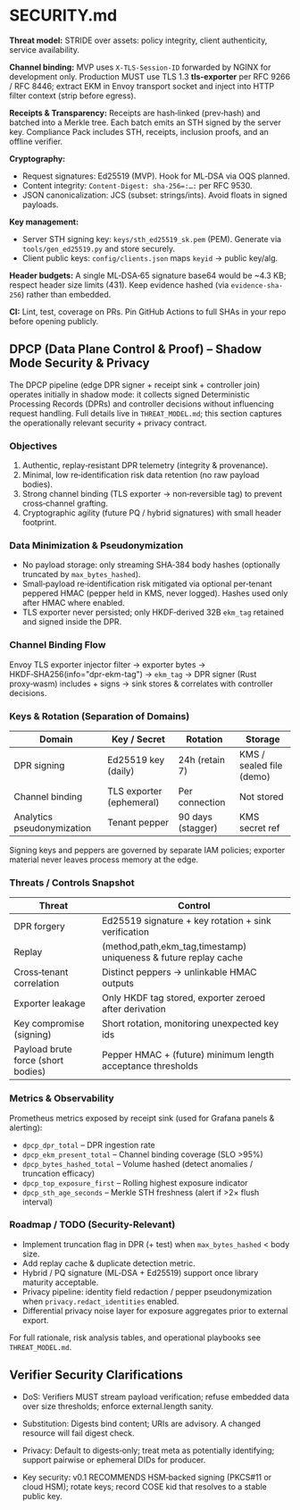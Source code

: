 # SECURITY.md

**Threat model:** STRIDE over assets: policy integrity, client authenticity, service availability.

**Channel binding:** MVP uses `X-TLS-Session-ID` forwarded by NGINX for development only. Production MUST use TLS 1.3 **tls‑exporter** per RFC 9266 / RFC 8446; extract EKM in Envoy transport socket and inject into HTTP filter context (strip before egress).

**Receipts & Transparency:** Receipts are hash‑linked (prev‑hash) and batched into a Merkle tree. Each batch emits an STH signed by the server key. Compliance Pack includes STH, receipts, inclusion proofs, and an offline verifier.

**Cryptography:** 
- Request signatures: Ed25519 (MVP). Hook for ML‑DSA via OQS planned.
- Content integrity: `Content-Digest: sha-256=:…:` per RFC 9530.
- JSON canonicalization: JCS (subset: strings/ints). Avoid floats in signed payloads.

**Key management:** 
- Server STH signing key: `keys/sth_ed25519_sk.pem` (PEM). Generate via `tools/gen_ed25519.py` and store securely.
- Client public keys: `config/clients.json` maps `keyid` → public key/alg.

**Header budgets:** A single ML‑DSA‑65 signature base64 would be ~4.3 KB; respect header size limits (431). Keep evidence hashed (via `evidence-sha-256`) rather than embedded.

**CI:** Lint, test, coverage on PRs. Pin GitHub Actions to full SHAs in your repo before opening publicly.

## DPCP (Data Plane Control & Proof) – Shadow Mode Security & Privacy

The DPCP pipeline (edge DPR signer + receipt sink + controller join) operates initially in shadow mode: it collects signed Deterministic Processing Records (DPRs) and controller decisions without influencing request handling. Full details live in `THREAT_MODEL.md`; this section captures the operationally relevant security + privacy contract.

### Objectives
1. Authentic, replay‑resistant DPR telemetry (integrity & provenance).
2. Minimal, low re‑identification risk data retention (no raw payload bodies).
3. Strong channel binding (TLS exporter → non‑reversible tag) to prevent cross‑channel grafting.
4. Cryptographic agility (future PQ / hybrid signatures) with small header footprint.

### Data Minimization & Pseudonymization
- No payload storage: only streaming SHA‑384 body hashes (optionally truncated by `max_bytes_hashed`).
- Small‑payload re‑identification risk mitigated via optional per‑tenant peppered HMAC (pepper held in KMS, never logged). Hashes used only after HMAC where enabled.
- TLS exporter never persisted; only HKDF‑derived 32B `ekm_tag` retained and signed inside the DPR.

### Channel Binding Flow
Envoy TLS exporter injector filter → exporter bytes → HKDF‑SHA256(info="dpr-ekm-tag") → `ekm_tag` → DPR signer (Rust proxy‑wasm) includes + signs -> sink stores & correlates with controller decisions.

### Keys & Rotation (Separation of Domains)
| Domain | Key / Secret | Rotation | Storage |
|--------|--------------|----------|---------|
| DPR signing | Ed25519 key (daily) | 24h (retain 7) | KMS / sealed file (demo) |
| Channel binding | TLS exporter (ephemeral) | Per connection | Not stored |
| Analytics pseudonymization | Tenant pepper | 90 days (stagger) | KMS secret ref |

Signing keys and peppers are governed by separate IAM policies; exporter material never leaves process memory at the edge.

### Threats / Controls Snapshot
| Threat | Control |
|--------|---------|
| DPR forgery | Ed25519 signature + key rotation + sink verification |
| Replay | (method,path,ekm_tag,timestamp) uniqueness & future replay cache |
| Cross‑tenant correlation | Distinct peppers → unlinkable HMAC outputs |
| Exporter leakage | Only HKDF tag stored, exporter zeroed after derivation |
| Key compromise (signing) | Short rotation, monitoring unexpected key ids |
| Payload brute force (short bodies) | Pepper HMAC + (future) minimum length acceptance thresholds |

### Metrics & Observability
Prometheus metrics exposed by receipt sink (used for Grafana panels & alerting):
- `dpcp_dpr_total` – DPR ingestion rate
- `dpcp_ekm_present_total` – Channel binding coverage (SLO >95%)
- `dpcp_bytes_hashed_total` – Volume hashed (detect anomalies / truncation efficacy)
- `dpcp_top_exposure_first` – Rolling highest exposure indicator
- `dpcp_sth_age_seconds` – Merkle STH freshness (alert if >2× flush interval)

### Roadmap / TODO (Security-Relevant)
- Implement truncation flag in DPR (+ test) when `max_bytes_hashed` < body size.
- Add replay cache & duplicate detection metric.
- Hybrid / PQ signature (ML‑DSA + Ed25519) support once library maturity acceptable.
- Privacy pipeline: identity field redaction / pepper pseudonymization when `privacy.redact_identities` enabled.
- Differential privacy noise layer for exposure aggregates prior to external export.

For full rationale, risk analysis tables, and operational playbooks see `THREAT_MODEL.md`.

## Verifier Security Clarifications

- DoS: Verifiers MUST stream payload verification; refuse embedded data over size thresholds; enforce external.length sanity.

- Substitution: Digests bind content; URIs are advisory. A changed resource will fail digest check.

- Privacy: Default to digests‑only; treat meta as potentially identifying; support pairwise or ephemeral DIDs for producer.

- Key security: v0.1 RECOMMENDS HSM‑backed signing (PKCS#11 or cloud HSM); rotate keys; record COSE kid that resolves to a stable public key.
